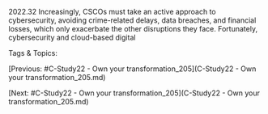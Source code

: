 2022.32 Increasingly, CSCOs must take an active 
approach to cybersecurity, avoiding crime-related 
delays, data breaches, and financial losses, which 
only exacerbate the other disruptions they face. 
Fortunately, cybersecurity and cloud-based digital 

   Tags & Topics:
   

[Previous: #C-Study22 - Own your transformation_205](C-Study22 - Own your transformation_205.md)

[Next: #C-Study22 - Own your transformation_205](C-Study22 - Own your transformation_205.md)